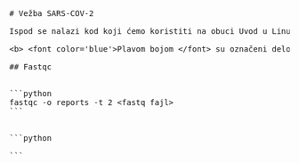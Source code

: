 <pre># Vežba SARS-COV-2

Ispod se nalazi kod koji ćemo koristiti na obuci Uvod u Linux u toku sledeće nedelje (utorak, sreda, petak).

&lt;b&gt; &lt;font color=&apos;blue&apos;&gt;Plavom bojom &lt;/font&gt; su označeni delovi koda koji treba da se zamene odgovarajućim fajlom. &lt;/b&gt;

## Fastqc


```python
fastqc -o reports -t 2 &lt;fastq fajl&gt;
```


```python
 
```
</pre>
